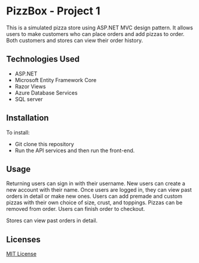 # PizzBox - Project 1
This is a simulated pizza store using ASP.NET MVC design pattern. It allows users to make customers who can place orders and add pizzas to order. Both customers and stores can view their order history.

## Technologies Used 
- ASP.NET
- Microsoft Entity Framework Core
- Razor Views
- Azure Database Services
- SQL server


## Installation
To install:

- Git clone this repository 
- Run the API services and then run the front-end. 

## Usage 
Returning users can sign in with their username. New users can create a new account with their name. Once users are logged in, they can view past orders in detail or make new ones. Users can add premade and custom pizzas with their own choice of size, crust, and toppings. Pizzas can be removed from order. Users can finish order to checkout. 

Stores can view past orders in detail.

## Licenses
[MIT License](https://github.com/210329-UTA-SH-UiPath/P1_Sean_Spring/blob/main/LICENSE)
